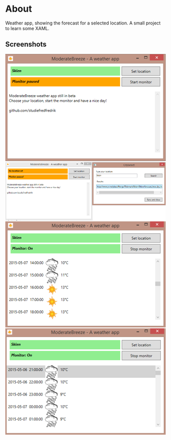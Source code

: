 # About
Weather app, showing the forecast for a selected location.
A small project to learn some XAML. 

## Screenshots
![screenshot](https://github.com/studiefredfredrik/ModerateBreeze/blob/master/Screenshot/Monitor%20paused.PNG?raw=true)
![screenshot](https://github.com/studiefredfredrik/ModerateBreeze/blob/master/Screenshot/Select%20location.PNG?raw=true)
![screenshot](https://github.com/studiefredfredrik/ModerateBreeze/blob/master/Screenshot/Tomorrow%20is%20better.PNG?raw=true)
![screenshot](https://github.com/studiefredfredrik/ModerateBreeze/blob/master/Screenshot/not%20looking%20good.PNG?raw=true)
